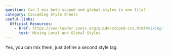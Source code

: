 ```yaml
---
question: Can I mix both scoped and global styles in one file?
category: Cascading Style Sheets
useful-links:
  Official Resources:
    - href: https://vue-loader.vuejs.org/guide/scoped-css.html#mixing-local-and-global-styles
      text: Mixing Local and Global Styles
---
```


Yes, you can mix them, just define a second style tag.
